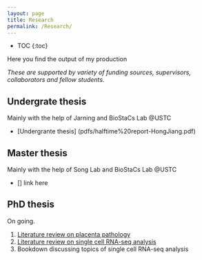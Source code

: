 ```yaml
---
layout: page
title: Research
permalink: /Research/
---
```


* TOC
{:toc}

Here you find the output of my production

*These are supported by variety of funding sources, supervisors, collaborators and fellow students.*

## Undergrate thesis

Mainly with the help of Jarning and BioStaCs Lab @USTC

* [Undergrante thesis] (pdfs/halftime%20report-HongJiang.pdf)

## Master thesis

Mainly with the help of Song Lab and BioStaCs Lab @USTC

* [] link here

## PhD thesis

On going.

1. [Literature review on placenta pathology](pdfs/halftime_report-HongJiang.pdf)
2. [Literature review on single cell RNA-seq analysis](pdfs/snRNAseqPrinciple-HongJiang.pdf)
3. Bookdown discussing topics of single cell RNA-seq analysis

